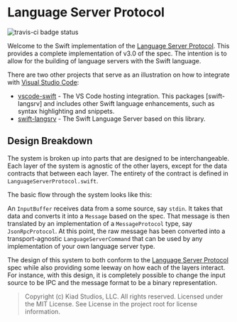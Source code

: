# Language Server Protocol

![travis-ci badge status](https://travis-ci.org/owensd/swift-lsp.svg?branch=master)

Welcome to the Swift implementation of the [Language Server Protocol][1]. This provides a complete
implementation of v3.0 of the spec. The intention is to allow for the building of language servers
with the Swift language.

There are two other projects that serve as an illustration on how to integrate with
[Visual Studio Code][2]:
  - [vscode-swift][3] - The VS Code hosting integration. This packages [swift-langsrv] and includes
                        other Swift language enhancements, such as syntax highlighting and snippets.
  - [swift-langsrv][4] - The Swift Language Server based on this library.

## Design Breakdown

The system is broken up into parts that are designed to be interchangeable. Each layer of the
system is agnostic of the other layers, except for the data contracts that between each layer.
The entirety of the contract is defined in `LanguageServerProtocol.swift`.

The basic flow through the system looks like this:

An `InputBuffer` receives data from a some source, say `stdin`. It takes that data and converts
it into a `Message` based on the spec. That message is then translated by an implementation of
a `MessageProtocol` type, say `JsonRpcProtocol`. At this point, the raw message has been
converted into a transport-agnostic `LanguageServerCommand` that can be used by any implementation
of your own language server type.

The design of this system to both conform to the [Language Server Protocol][1] spec while also
providing some leeway on how each of the layers interact. For instance, with this design, it is
completely possible to change the input source to be IPC and the message format to be a binary
representation. 

> Copyright (c) Kiad Studios, LLC. All rights reserved.
> Licensed under the MIT License. See License in the project root for license information.

[1]: https://github.com/Microsoft/language-server-protocol
[2]: https://code.visualstudio.com
[3]: https://github.com/owensd/vscode-swift
[4]: https://github.com/owensd/swift-langsrv
